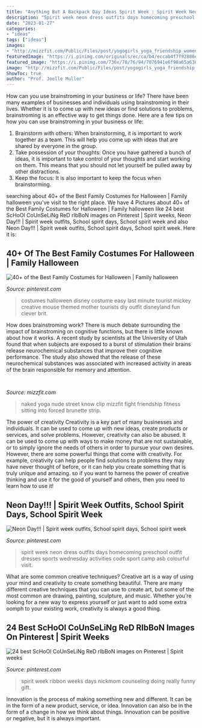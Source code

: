 ```yaml
---
title: "Anything But A Backpack Day Ideas Spirit Week : Spirit Week Neon Dress Outfits Days Homecoming Preschool Outfit Dresses Sports Wednesday Activities Code Sport Camp Asb Colourful Visit"
description: "Spirit week neon dress outfits days homecoming preschool outfit dresses sports wednesday activities code sport camp asb colourful visit"
date: "2023-01-27"
categories:
- "ideas"
tags: ["ideas"]
images:
- "http://mizzfit.com/Public/Files/post/yogogirls_yoga_friendship_women_connection_mizzfit_0be4e22ee8.jpg"
featuredImage: "https://i.pinimg.com/originals/ec/ca/b4/eccab4f7f92886ec601df97949f6c654.png"
featured_image: "https://i.pinimg.com/736x/70/76/94/7076941e6f98a65a638454afe10196ce--red-ribbon-week-spirit-weeks.jpg"
image: "http://mizzfit.com/Public/Files/post/yogogirls_yoga_friendship_women_connection_mizzfit_0be4e22ee8.jpg"
ShowToc: true
author: "Prof. Joelle Muller"
---
```



How can you use brainstroming in your business or life?
There have been many examples of businesses and individuals using brainstroming in their lives. Whether it is to come up with new ideas or find solutions to problems, brainstroming is an effective way to get things done. Here are a few tips on how you can use brainstroming in your business or life: 
1. Brainstorm with others: When brainstorming, it is important to work together as a team. This will help you come up with ideas that are shared by everyone in the group. 
2. Take possession of your thoughts: Once you have gathered a bunch of ideas, it is important to take control of your thoughts and start working on them. This means that you should not let yourself be pulled away by other distractions. 
3. Keep the focus: It is also important to keep the focus when brainstorming.

	

		
searching about 40+ of the Best Family Costumes for Halloween | Family halloween you've visit to the right place. We have 4 Pictures about 40+ of the Best Family Costumes for Halloween | Family halloween like 24 best ScHoOl CoUnSeLiNg ReD rIbBoN images on Pinterest | Spirit weeks, Neon Day!!! | Spirit week outfits, School spirit days, School spirit week and also Neon Day!!! | Spirit week outfits, School spirit days, School spirit week. Here it is:
		
    
## 40+ Of The Best Family Costumes For Halloween | Family Halloween

<img loading=lazy src="https://i.pinimg.com/originals/ec/ca/b4/eccab4f7f92886ec601df97949f6c654.png" onerror="this.onerror=null;this.src='https://tse3.mm.bing.net/th?id=OIP.6JUWIbNDqsf_u0BKOmoI8QHaLH&amp;pid=15.1';" alt="40+ of the Best Family Costumes for Halloween | Family halloween">

_Source: pinterest.com_

>costumes halloween disney costume easy last minute tourist mickey creative mouse themed mother tourists diy outfit disneyland fun clever brit. 

	

How does brainstroming work?
There is much debate surrounding the impact of brainstroming on cognitive functions, but there is little known about how it works. A recent study by scientists at the University of Utah found that when subjects are exposed to a burst of stimulation their brains release neurochemical substances that improve their cognitive performance. The study also showed that the release of these neurochemical substances was associated with increased activity in areas of the brain responsible for memory and attention.

    
## 

<img loading=lazy src="http://mizzfit.com/Public/Files/post/yogogirls_yoga_friendship_women_connection_mizzfit_0be4e22ee8.jpg" onerror="this.onerror=null;this.src='https://tse4.mm.bing.net/th?id=OIP.18e0BgKx2BL2wjdHwK_pswHaF2&amp;pid=15.1';" alt="">

_Source: mizzfit.com_

>naked yoga nude street know clip mizzfit fight friendship fitness sitting into forced brunette strip. 

	

The power of creativity
Creativity is a key part of many businesses and individuals. It can be used to come up with new ideas, create products or services, and solve problems. However, creativity can also be abused. It can be used to come up with ways to make money that are not sustainable, or to simply ignore the needs of others in order to pursue your own desires. However, there are some powerful things that come with creativity. For example, creativity can help people find solutions to problems they may have never thought of before, or it can help you create something that is truly unique and amazing. so if you want to harness the power of creative thinking and use it for the good of yourself and others, then you need to learn how to use it!

    
## Neon Day!!! | Spirit Week Outfits, School Spirit Days, School Spirit Week

<img loading=lazy src="https://i.pinimg.com/736x/ec/25/2c/ec252c57a1642fae83d49279c0eb1cb5--homecoming-spirit-week-homecoming-ideas.jpg" onerror="this.onerror=null;this.src='https://tse4.mm.bing.net/th?id=OIP.-52odHjdY09M9NYsz9Zi4QHaE7&amp;pid=15.1';" alt="Neon Day!!! | Spirit week outfits, School spirit days, School spirit week">

_Source: pinterest.com_

>spirit week neon dress outfits days homecoming preschool outfit dresses sports wednesday activities code sport camp asb colourful visit. 

	

What are some common creative techniques?
Creative art is a way of using your mind and creativity to create something beautiful. There are many different creative techniques that you can use to create art, but some of the most common are drawing, painting, sculpture, and music. Whether you’re looking for a new way to express yourself or just want to add some extra oomph to your existing work, creativity is always a good thing.

    
## 24 Best ScHoOl CoUnSeLiNg ReD RIbBoN Images On Pinterest | Spirit Weeks

<img loading=lazy src="https://i.pinimg.com/736x/70/76/94/7076941e6f98a65a638454afe10196ce--red-ribbon-week-spirit-weeks.jpg" onerror="this.onerror=null;this.src='https://tse1.mm.bing.net/th?id=OIP.odNJc_aete8IZC7g232oEAHaG0&amp;pid=15.1';" alt="24 best ScHoOl CoUnSeLiNg ReD rIbBoN images on Pinterest | Spirit weeks">

_Source: pinterest.com_

>spirit week ribbon weeks days nickmom counseling doing really funny gift. 

	

Innovation is the process of making something new and different. It can be in the form of a new product, service, or idea. Innovation can also be in the form of a change in how we think about things. Innovation can be positive or negative, but it is always important.

